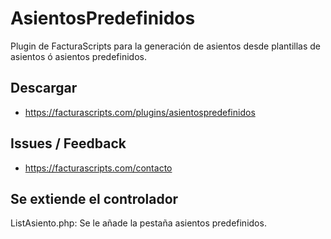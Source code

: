 # AsientosPredefinidos
Plugin de FacturaScripts para la generación de asientos desde plantillas de asientos ó asientos predefinidos.

## Descargar
- https://facturascripts.com/plugins/asientospredefinidos

## Issues / Feedback
- https://facturascripts.com/contacto

## Se extiende el controlador
ListAsiento.php: Se le añade la pestaña asientos predefinidos.
